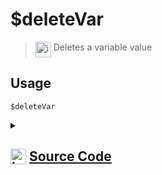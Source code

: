 # $deleteVar
> <img align="top" src="https://upload.wikimedia.org/wikipedia/commons/thumb/e/e4/Infobox_info_icon.svg/160px-Infobox_info_icon.svg.png?20150409153300" alt="image" width="25" height="auto"> Deletes a variable value
## Usage
```
$deleteVar
```
<details>
<summary>
    
## <img align="top" src="https://cdn4.iconfinder.com/data/icons/iconsimple-logotypes/512/github-512.png" alt="image" width="25" height="auto">  [Source Code](https://github.com/tryforge/ForgeScript-V2/blob/main/src/native/deleteVar.ts)
    
</summary>
    
```ts
import { ArgType, NativeFunction, Return } from "forgescript";
import { ForgeQuickDB } from "..";

export default new NativeFunction({
    name: "$deleteVar",
    description: "Deletes a variable value",
    unwrap: true,
    args: [
        {
            name: "type",
            description: "The type of the var, eg server, user, role, etc, up to you.",
            rest: false,
            type: ArgType.String,
            required: true
        },
        {
            name: "id",
            description: "the identifier for the variable",
            rest: false,
            type: ArgType.String,
            required: true
        }
    ],
    async execute(ctx, [ type, id ]) {
        await ForgeQuickDB.delete(type, id)
        return Return.success()
    },
})
```
    
</details>